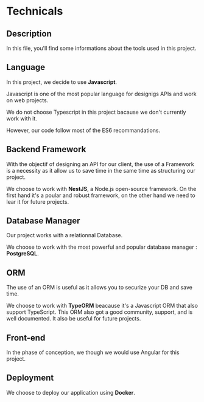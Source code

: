 # Technicals 

## Description 

In this file, you'll find some informations about the tools used in this project. 

## Language 

In this project, we decide to use **Javascript**. 

Javascript is one of the most popular language for designigs APIs and work on web projects. 

We do not choose Typescript in this project bacause we don't currently work with it. 

However, our code follow most of the ES6 recommandations. 

## Backend Framework

With the objectif of designing an API for our client, the use of a Framework is a necessity as it allow us to save time in the same time as structuring our project.

We choose to work with **NestJS**, a Node.js open-source framework. On the first hand it's a poular and robust framework, on the other hand we need to lear it for future projects. 

## Database Manager

Our project works with a relationnal Database. 

We choose to work with the most powerful and popular database manager : **PostgreSQL**. 

## ORM

The use of an ORM is useful as it allows you to securize your DB and save time. 

We choose to work with **TypeORM** beacause it's a Javascript ORM that also support TypeScript. This ORM also got a good community, support, and is well documented. 
It also be useful for future projects. 

## Front-end

In the phase of conception, we though we would use Angular for this project. 

## Deployment 

We choose to deploy our application using **Docker**. 